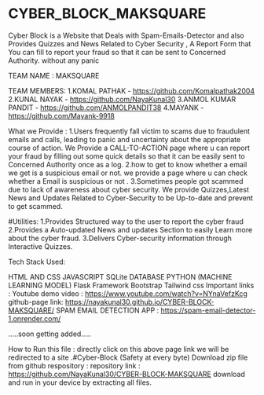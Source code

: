 # CYBER_BLOCK_MAKSQUARE
Cyber Block is a Website that Deals with Spam-Emails-Detector and also Provides Quizzes and News Related to Cyber Security , A Report Form that You can fill to report your fraud so that it can be sent to Concerned Authority. without any panic

TEAM NAME : MAKSQUARE

TEAM MEMBERS: 1.KOMAL PATHAK - https://github.com/Komalpathak2004 2.KUNAL NAYAK - https://github.com/NayaKunal30 3.ANMOL KUMAR PANDIT - https://github.com/ANMOLPANDIT38 4.MAYANK - https://github.com/Mayank-9918

What we Provide : 1.Users frequently fall victim to scams due to fraudulent emails and calls, leading to panic and uncertainty about the appropriate course of action. We Provide a CALL-TO-ACTION page where u can report your fraud by filling out some quick details so that it can be easily sent to Concerned Authority once as a log. 2.how to get to know whether a email we get is a suspicious email or not. we provide a page where u can check whether a Email is suspicious or not . 3.Sometimes people got scammed due to lack of awareness about cyber security. We provide Quizzes,Latest News and Updates Related to Cyber-Security to be Up-to-date and prevent to get scammed.

#Utilities: 1.Provides Structured way to the user to report the cyber fraud 2.Provides a Auto-updated News and updates Section to easily Learn more about the cyber fraud. 3.Delivers Cyber-security information through Interactive Quizzes.

Tech Stack Used:

HTML AND CSS
JAVASCRIPT
SQLite DATABASE
PYTHON (MACHINE LEARNING MODEL)
Flask Framework
Bootstrap
Tailwind css
Important links : Youtube demo video : https://www.youtube.com/watch?v=NYnaVefzKcg github-page link: https://nayakunal30.github.io/CYBER-BLOCK-MAKSQUARE/ SPAM EMAIL DETECTION APP : https://spam-email-detector-1.onrender.com/

.....soon getting added.....

How to Run this file : directly click on this above page link we will be redirected to a site .#Cyber-Block (Safety at every byte) Download zip file from github respository : repository link : https://github.com/NayaKunal30/CYBER-BLOCK-MAKSQUARE download and run in your device by extracting all files.
